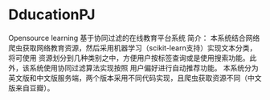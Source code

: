 # DducationPJ
Opensource learning
基于协同过滤的在线教育平台系统                                                                                                          简介：
本系统结合网络爬虫获取网络教育资源，然后采用机器学习（scikit-learn支持）实现文本分类，将可使用
资源划分到几种类别之中，方便用户按标签查询或是使用搜索功能。此外，该系统使用协同过滤算法实现按照
用户偏好进行自动推荐功能。
本系统分为英文版和中文版服务端，两个版本采用不同代码实现，且爬虫获取资源不同（中文版来自豆瓣）。
